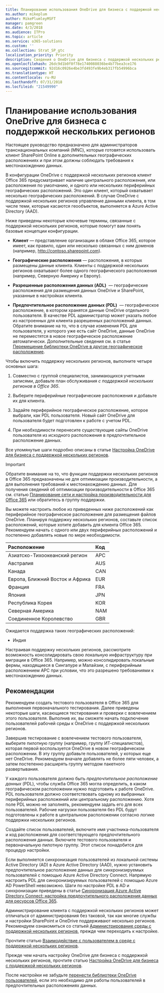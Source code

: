 ```yaml
---
title: Планирование использования OneDrive для бизнеса с поддержкой нескольких регионов
ms.author: mikeplum
author: MikePlumleyMSFT
manager: pamgreen
ms.date: 4/3/2018
ms.audience: ITPro
ms.topic: article
ms.service: o365-solutions
ms.custom: ''
ms.collection: Strat_SP_gtc
localization_priority: Priority
description: Сведения о OneDrive для бизнеса с поддержкой нескольких регионов, о принципе такой поддержки и о географических расположениях, доступных для хранения данных.
ms.openlocfilehash: 26dc9d1b0f0f78e1740088036be4b77bea3ce176
ms.sourcegitcommit: 92d16c0926e4be3fd493fe9b4eb317fb54996bca
ms.translationtype: HT
ms.contentlocale: ru-RU
ms.lasthandoff: 07/31/2018
ms.locfileid: "21549990"
---
```

# <a name="plan-for-onedrive-for-business-multi-geo"></a>Планирование использования OneDrive для бизнеса с поддержкой нескольких регионов

Настоящее руководство предназначено для администраторов транснациональных компаний (MNC), которые готовятся использовать клиент SharePoint Online в дополнительных географических расположениях и при этом должны соблюдать требования к местонахождению данных.

В конфигурации OneDrive с поддержкой нескольких регионов клиент Office 365 предусматривает наличие центрального расположения, или расположения по умолчанию, и одного или нескольких периферийных географических расположений. Это один клиент, который охватывает несколько географических расположений. В случае OneDrive с поддержкой нескольких регионов управление данными клиента, в том числе теми, которые касаются геообъектов, выполняется в Azure Active Directory (AAD). 

Ниже приведены некоторые ключевые термины, связанные с поддержкой нескольких регионов, которые помогут вам понять базовые концепции конфигурации.

-   **Клиент** — представление организации в облаке Office 365, которое имеет, как правило, один или несколько связанных с ним доменов (например, http://contoso.sharepoint.com). 

-   **Географические расположения** — расположения, в которых размещены данные клиента. Клиенты с поддержкой нескольких регионов охватывают более одного географического расположения (например, Северную Америку и Европу).

-   **Разрешенные расположения данных (ADL)**  — географические расположения для размещения данных OneDrive и SharePoint, указанные в настройках клиента.

-   **Предпочтительное расположение данных (PDL)**  — географическое расположение, в котором хранятся данные OneDrive отдельного пользователя. В качестве PDL администратор может указать любое из настроенных для клиента разрешенных расположений данных. Обратите внимание на то, что в случае изменения PDL для пользователя, у которого уже есть сайт OneDrive, данные OneDrive не переместятся в новое географическое расположение автоматически. Дополнительные сведения см. в статье [Перемещение библиотеки OneDrive в другое географическое расположение](move-onedrive-between-geo-locations.md).

Чтобы включить поддержку нескольких регионов, выполните четыре основных шага:

1.  Совместно с группой специалистов, занимающихся учетными записями, добавьте план обслуживания _с поддержкой нескольких регионов в Office 365_.

2.  Выберите периферийные географические расположения и добавьте их для клиента.

3.  Задайте периферийное географическое расположение, которое выбрали, как PDL пользователя. Новый сайт OneDrive для пользователя будет подготовлен к работе с учетом PDL.

4.  При необходимости перенесите существующие сайты OneDrive пользователя из исходного расположения в предпочтительное расположение данных.

Все упомянутые шаги подробно описаны в статье [Настройка OneDrive для бизнеса с поддержкой нескольких регионов](multi-geo-tenant-configuration.md).

> [!IMPORTANT]
> Обратите внимание на то, что функции поддержки нескольких регионов в Office 365 предназначены не для оптимизации производительности, а для выполнения требований к местонахождению данных. Для получения сведений об оптимизации производительности в Office 365 см. статью [Планирование сети и настройка производительности для Office 365](https://support.office.com/article/e5f1228c-da3c-4654-bf16-d163daee8848) или обратитесь в группу поддержки.

Вы можете настроить любое из приведенных ниже расположений как периферийное географическое расположение для размещения файлов OneDrive. Планируя поддержку нескольких регионов, составьте список расположений, которые хотите добавить для клиента Office 365. Рекомендуем начать с одного или двух периферийных расположений и постепенно добавлять новые по мере необходимости.

<table>
<thead>
<tr class="header">
<th align="left"><strong>Расположение</strong></th>
<th align="left"><strong>Код</strong></th>
</tr>
</thead>
<tbody>
<tr class="odd">
<td align="left">Азиатско-Тихоокеанский регион</td>
<td align="left">APC</td>
</tr>
<tr class="even">
<td align="left">Австралия</td>
<td align="left">AUS</td>
</tr>
<tr class="odd">
<td align="left">Канада</td>
<td align="left">CAN</td>
</tr>
<tr class="even">
<td align="left">Европа, Ближний Восток и Африка</td>
<td align="left">EUR</td>
</tr>
<tr class="odd">
<td align="left">Франция</td>
<td align="left">FRA</td>
</tr>
<tr class="odd">
<td align="left">Япония</td>
<td align="left">JPN</td>
</tr>
<tr class="even">
<td align="left">Республика Корея</td>
<td align="left">KOR</td>
</tr>
<tr class="odd">
<td align="left">Северная Америка</td>
<td align="left">NAM</td>
</tr>
<tr class="odd">
<td align="left">Соединенное Королевство</td>
<td align="left">GBR</td>
</tr>
</tbody>
</table>

Ожидается поддержка таких географических расположений:
  
- Индия

Настраивая поддержку нескольких регионов, рассмотрите возможность консолидировать свою локальную инфраструктуру при миграции в Office 365. Например, можно консолидировать локальные фермы, находящиеся в Сингапуре и Малайзии, с периферийным расположением APC при условии, что это разрешено требованиями к местонахождению данных.

## <a name="best-practices"></a>Рекомендации

Рекомендуем создать тестового пользователя в Office 365 для выполнения первоначального тестирования. Далее приведены некоторые шаги, касающиеся тестирования и проверки с вовлечением этого пользователя. Выполнив их, вы сможете начать подключение пользователей рабочей среды к OneDrive с поддержкой нескольких регионов.

Завершив тестирование с вовлечением тестового пользователя, выберите пилотную группу (например, группу ИТ-специалистов), которая первой воспользуется OneDrive в новом географическом расположении. В эту группу добавьте пользователей, у которых еще нет OneDrive. Рекомендуем вначале добавлять не более пяти человек, а затем постепенно расширять группу методом пакетного развертывания.

У каждого пользователя должно быть *предпочтительное расположение данных* (PDL), чтобы служба Office 365 могла определить, в каком географическом расположении нужно подготовить к работе OneDrive. PDL пользователя должно соответствовать одному из выбранных периферийных расположений или центральному расположению. Хотя поле PDL можно не заполнять, рекомендуем задать его для всех пользователей. Рабочие нагрузки пользователя без PDL будут подготовлены к работе в центральном расположении согласно логике поддержки нескольких регионов.   

Создайте список пользователей, включите имя участника-пользователя и код расположения для соответствующего предпочтительного расположения данных. Включите тестового пользователя и первоначальную пилотную группу. Этот список понадобится для процедур настройки.

Если выполняется синхронизация пользователей из локальной системы Active Directory (AD) в Azure Active Directory (AAD), нужно установить предпочтительное расположение данных для синхронизируемых пользователей с помощью Azure Active Directory Connect. Напрямую настроить PDL для синхронизируемых пользователей с помощью Azure AD PowerShell невозможно. Шаги по настройке PDL в AD и синхронизации приведены в статье [Синхронизация Azure Active Directory Connect: настройка предпочтительного расположения данных для ресурсов Office 365](https://docs.microsoft.com/ru-RU/azure/active-directory/connect/active-directory-aadconnectsync-feature-preferreddatalocation).

Администрирование клиента с поддержкой нескольких регионов может отличаться от администрирования без таковой, так как многие службы и настройки SharePoint и OneDrive поддерживают несколько регионов. Рекомендуем ознакомиться со статьей [Администрирование среды с поддержкой нескольких регионов](administering-a-multi-geo-environment.md), прежде чем переходить к настройке.

Прочтите статью [Взаимодействие с пользователем в среде с поддержкой нескольких регионов](multi-geo-user-experience.md).

Прежде чем начать настройку OneDrive для бизнеса с поддержкой нескольких регионов, прочтите статью [Настройка OneDrive для бизнеса с поддержкой нескольких регионов](multi-geo-tenant-configuration.md).

После настройки не забудьте [перенести библиотеки OneDrive пользователей](move-onedrive-between-geo-locations.md), если это необходимо для работы пользователей в предпочтительных расположениях данных.
